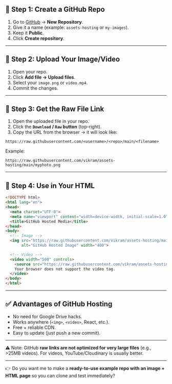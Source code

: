 ## 🔹 Step 1: Create a GitHub Repo

1. Go to [GitHub](https://github.com/) → **New Repository**.
2. Give it a name (example: `assets-hosting` or `my-images`).
3. Keep it **Public**.
4. Click **Create repository**.

---

## 🔹 Step 2: Upload Your Image/Video

1. Open your repo.
2. Click **Add file → Upload files**.
3. Select your `image.png` or `video.mp4`.
4. Commit the changes.

---

## 🔹 Step 3: Get the **Raw File Link**

1. Open the uploaded file in your repo.
2. Click the **`Download` / `Raw` button** (top-right).
3. Copy the URL from the browser → it will look like:

```
https://raw.githubusercontent.com/<username>/<repo>/main/<filename>
```

Example:

```
https://raw.githubusercontent.com/vikram/assets-hosting/main/myphoto.png
```

---

## 🔹 Step 4: Use in Your HTML

```html
<!DOCTYPE html>
<html lang="en">
<head>
  <meta charset="UTF-8">
  <meta name="viewport" content="width=device-width, initial-scale=1.0">
  <title>GitHub Hosted Media</title>
</head>
<body>
  <!-- Image -->
  <img src="https://raw.githubusercontent.com/vikram/assets-hosting/main/myphoto.png" 
       alt="GitHub Hosted Image" width="400">

  <!-- Video -->
  <video width="500" controls>
    <source src="https://raw.githubusercontent.com/vikram/assets-hosting/main/myvideo.mp4" type="video/mp4">
    Your browser does not support the video tag.
  </video>
</body>
</html>
```

---

## ✅ Advantages of GitHub Hosting

* No need for Google Drive hacks.
* Works anywhere (`<img>`, `<video>`, React, etc.).
* Free + reliable CDN.
* Easy to update (just push a new commit).

---

⚠️ Note: GitHub **raw links are not optimized for very large files** (e.g., >25MB videos). For videos, YouTube/Cloudinary is usually better.

---

👉 Do you want me to make a **ready-to-use example repo with an image + HTML page** so you can clone and test immediately?
